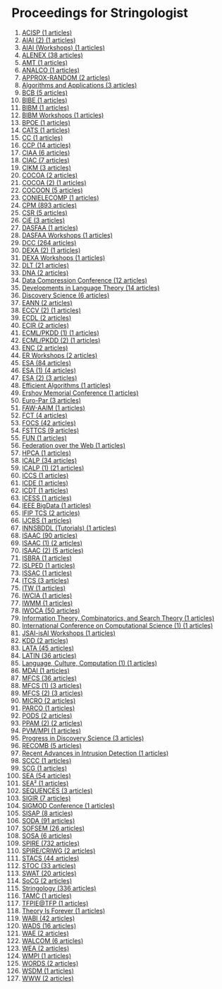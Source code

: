 # Proceedings for Stringologist
1. [ACISP (1 articles)](./proceedings/ACISP)  
2. [AIAI (2) (1 articles)](./proceedings/AIAI_(2))  
3. [AIAI (Workshops) (1 articles)](./proceedings/AIAI_(Workshops))  
4. [ALENEX (38 articles)](./proceedings/ALENEX)  
5. [AMT (1 articles)](./proceedings/AMT)  
6. [ANALCO (1 articles)](./proceedings/ANALCO)  
7. [APPROX-RANDOM (2 articles)](./proceedings/APPROX-RANDOM)  
8. [Algorithms and Applications (3 articles)](./proceedings/Algorithms_and_Applications)  
9. [BCB (5 articles)](./proceedings/BCB)  
10. [BIBE (1 articles)](./proceedings/BIBE)  
11. [BIBM (1 articles)](./proceedings/BIBM)  
12. [BIBM Workshops (1 articles)](./proceedings/BIBM_Workshops)  
13. [BPOE (1 articles)](./proceedings/BPOE)  
14. [CATS (1 articles)](./proceedings/CATS)  
15. [CC (1 articles)](./proceedings/CC)  
16. [CCP (14 articles)](./proceedings/CCP)  
17. [CIAA (6 articles)](./proceedings/CIAA)  
18. [CIAC (7 articles)](./proceedings/CIAC)  
19. [CIKM (3 articles)](./proceedings/CIKM)  
20. [COCOA (2 articles)](./proceedings/COCOA)  
21. [COCOA (2) (1 articles)](./proceedings/COCOA_(2))  
22. [COCOON (5 articles)](./proceedings/COCOON)  
23. [CONIELECOMP (1 articles)](./proceedings/CONIELECOMP)  
24. [CPM (893 articles)](./proceedings/CPM)  
25. [CSR (5 articles)](./proceedings/CSR)  
26. [CiE (3 articles)](./proceedings/CiE)  
27. [DASFAA (1 articles)](./proceedings/DASFAA)  
28. [DASFAA Workshops (1 articles)](./proceedings/DASFAA_Workshops)  
29. [DCC (264 articles)](./proceedings/DCC)  
30. [DEXA (2) (1 articles)](./proceedings/DEXA_(2))  
31. [DEXA Workshops (1 articles)](./proceedings/DEXA_Workshops)  
32. [DLT (21 articles)](./proceedings/DLT)  
33. [DNA (2 articles)](./proceedings/DNA)  
34. [Data Compression Conference (12 articles)](./proceedings/Data_Compression_Conference)  
35. [Developments in Language Theory (14 articles)](./proceedings/Developments_in_Language_Theory)  
36. [Discovery Science (6 articles)](./proceedings/Discovery_Science)  
37. [EANN (2 articles)](./proceedings/EANN)  
38. [ECCV (2) (1 articles)](./proceedings/ECCV_(2))  
39. [ECDL (2 articles)](./proceedings/ECDL)  
40. [ECIR (2 articles)](./proceedings/ECIR)  
41. [ECML/PKDD (1) (1 articles)](./proceedings/ECML_PKDD_(1))  
42. [ECML/PKDD (2) (1 articles)](./proceedings/ECML_PKDD_(2))  
43. [ENC (2 articles)](./proceedings/ENC)  
44. [ER Workshops (2 articles)](./proceedings/ER_Workshops)  
45. [ESA (84 articles)](./proceedings/ESA)  
46. [ESA (1) (4 articles)](./proceedings/ESA_(1))  
47. [ESA (2) (3 articles)](./proceedings/ESA_(2))  
48. [Efficient Algorithms (1 articles)](./proceedings/Efficient_Algorithms)  
49. [Ershov Memorial Conference (1 articles)](./proceedings/Ershov_Memorial_Conference)  
50. [Euro-Par (3 articles)](./proceedings/Euro-Par)  
51. [FAW-AAIM (1 articles)](./proceedings/FAW-AAIM)  
52. [FCT (4 articles)](./proceedings/FCT)  
53. [FOCS (42 articles)](./proceedings/FOCS)  
54. [FSTTCS (9 articles)](./proceedings/FSTTCS)  
55. [FUN (1 articles)](./proceedings/FUN)  
56. [Federation over the Web (1 articles)](./proceedings/Federation_over_the_Web)  
57. [HPCA (1 articles)](./proceedings/HPCA)  
58. [ICALP (34 articles)](./proceedings/ICALP)  
59. [ICALP (1) (21 articles)](./proceedings/ICALP_(1))  
60. [ICCS (1 articles)](./proceedings/ICCS)  
61. [ICDE (1 articles)](./proceedings/ICDE)  
62. [ICDT (1 articles)](./proceedings/ICDT)  
63. [ICESS (1 articles)](./proceedings/ICESS)  
64. [IEEE BigData (1 articles)](./proceedings/IEEE_BigData)  
65. [IFIP TCS (2 articles)](./proceedings/IFIP_TCS)  
66. [IJCBS (1 articles)](./proceedings/IJCBS)  
67. [INNSBDDL (Tutorials) (1 articles)](./proceedings/INNSBDDL_(Tutorials))  
68. [ISAAC (90 articles)](./proceedings/ISAAC)  
69. [ISAAC (1) (2 articles)](./proceedings/ISAAC_(1))  
70. [ISAAC (2) (5 articles)](./proceedings/ISAAC_(2))  
71. [ISBRA (1 articles)](./proceedings/ISBRA)  
72. [ISLPED (1 articles)](./proceedings/ISLPED)  
73. [ISSAC (1 articles)](./proceedings/ISSAC)  
74. [ITCS (3 articles)](./proceedings/ITCS)  
75. [ITW (1 articles)](./proceedings/ITW)  
76. [IWCIA (1 articles)](./proceedings/IWCIA)  
77. [IWMM (1 articles)](./proceedings/IWMM)  
78. [IWOCA (50 articles)](./proceedings/IWOCA)  
79. [Information Theory, Combinatorics, and Search Theory (1 articles)](./proceedings/Information_Theory,_Combinatorics,_and_Search_Theory)  
80. [International Conference on Computational Science (1) (1 articles)](./proceedings/International_Conference_on_Computational_Science_(1))  
81. [JSAI-isAI Workshops (1 articles)](./proceedings/JSAI-isAI_Workshops)  
82. [KDD (2 articles)](./proceedings/KDD)  
83. [LATA (45 articles)](./proceedings/LATA)  
84. [LATIN (36 articles)](./proceedings/LATIN)  
85. [Language, Culture, Computation (1) (1 articles)](./proceedings/Language,_Culture,_Computation_(1))  
86. [MDAI (1 articles)](./proceedings/MDAI)  
87. [MFCS (36 articles)](./proceedings/MFCS)  
88. [MFCS (1) (3 articles)](./proceedings/MFCS_(1))  
89. [MFCS (2) (3 articles)](./proceedings/MFCS_(2))  
90. [MICRO (2 articles)](./proceedings/MICRO)  
91. [PARCO (1 articles)](./proceedings/PARCO)  
92. [PODS (2 articles)](./proceedings/PODS)  
93. [PPAM (2) (2 articles)](./proceedings/PPAM_(2))  
94. [PVM/MPI (1 articles)](./proceedings/PVM_MPI)  
95. [Progress in Discovery Science (3 articles)](./proceedings/Progress_in_Discovery_Science)  
96. [RECOMB (5 articles)](./proceedings/RECOMB)  
97. [Recent Advances in Intrusion Detection (1 articles)](./proceedings/Recent_Advances_in_Intrusion_Detection)  
98. [SCCC (1 articles)](./proceedings/SCCC)  
99. [SCG (1 articles)](./proceedings/SCG)  
100. [SEA (54 articles)](./proceedings/SEA)  
101. [SEA² (1 articles)](./proceedings/SEA²)  
102. [SEQUENCES (3 articles)](./proceedings/SEQUENCES)  
103. [SIGIR (7 articles)](./proceedings/SIGIR)  
104. [SIGMOD Conference (1 articles)](./proceedings/SIGMOD_Conference)  
105. [SISAP (8 articles)](./proceedings/SISAP)  
106. [SODA (91 articles)](./proceedings/SODA)  
107. [SOFSEM (26 articles)](./proceedings/SOFSEM)  
108. [SOSA (6 articles)](./proceedings/SOSA)  
109. [SPIRE (732 articles)](./proceedings/SPIRE)  
110. [SPIRE/CRIWG (2 articles)](./proceedings/SPIRE_CRIWG)  
111. [STACS (44 articles)](./proceedings/STACS)  
112. [STOC (33 articles)](./proceedings/STOC)  
113. [SWAT (20 articles)](./proceedings/SWAT)  
114. [SoCG (2 articles)](./proceedings/SoCG)  
115. [Stringology (336 articles)](./proceedings/Stringology)  
116. [TAMC (1 articles)](./proceedings/TAMC)  
117. [TFPIE@TFP (1 articles)](./proceedings/TFPIE@TFP)  
118. [Theory Is Forever (1 articles)](./proceedings/Theory_Is_Forever)  
119. [WABI (42 articles)](./proceedings/WABI)  
120. [WADS (16 articles)](./proceedings/WADS)  
121. [WAE (2 articles)](./proceedings/WAE)  
122. [WALCOM (6 articles)](./proceedings/WALCOM)  
123. [WEA (2 articles)](./proceedings/WEA)  
124. [WMPI (1 articles)](./proceedings/WMPI)  
125. [WORDS (2 articles)](./proceedings/WORDS)  
126. [WSDM (1 articles)](./proceedings/WSDM)  
127. [WWW (2 articles)](./proceedings/WWW)  